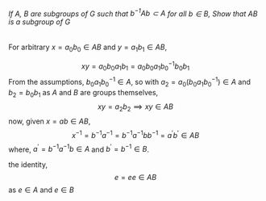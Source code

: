 ###### If $A$, $B$ are subgroups of $G$ such that $b^{-1}Ab \subset A$ for all $b \in B$, Show that $AB$ is a subgroup of $G$

For arbitrary $x = a_0b_0 \in AB$ and $y = a_1b_1 \in AB$,

$$
xy = a_0b_0a_1b_1 = a_0b_0a_1b_0^{-1}b_0b_1 
$$
From the assumptions, $b_0a_1b_0^{-1} \in A$, so with $a_2 = a_0(b_0a_1b_0^{-1}) \in A$ and $b_2 = b_0b_1$ as $A$ and $B$ are groups themselves,
$$xy = a_2b_2 \implies xy \in AB$$ 
now, given $x = ab \in AB$,
$$
x^{-1} = b^{-1}a^{-1} = b^{-1}a^{-1}bb^{-1} = a^{\prime}b^{\prime} \in AB
$$
where, $a^{\prime} = b^{-1}a^{-1}b \in A$ and $b^{\prime} = b^{-1} \in B$. 

the identity, 
$$
e = e  e \in AB
$$
as $e \in A$ and $e \in B$ 